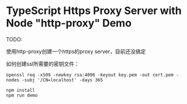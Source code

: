 TypeScript Https Proxy Server with Node "http-proxy" Demo
==========================================================

TODO:

使用http-proxy创建一个https的proxy server，目前还没搞定

如何创建ssl所需要的密钥文件：

```
openssl req -x509 -newkey rsa:4096 -keyout key.pem -out cert.pem -nodes -subj '/CN=localhost' -days 365
```

```
npm install
npm run demo
```
